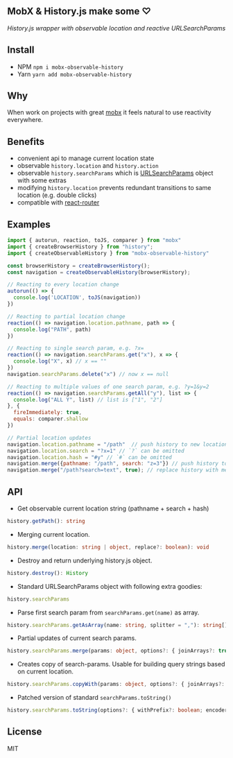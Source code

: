 ## MobX & History.js make some ♡

_History.js wrapper with observable location and reactive URLSearchParams_

## Install
- NPM `npm i mobx-observable-history`
- Yarn `yarn add mobx-observable-history`

## Why
When work on projects with great [mobx](https://github.com/mobxjs/mobx) it feels natural 
to use reactivity everywhere.

## Benefits
- convenient api to manage current location state  
- observable `history.location` and `history.action`
- observable `history.searchParams` which is [URLSearchParams](https://developer.mozilla.org/en-US/docs/Web/API/URLSearchParams/URLSearchParams) object with some extras
- modifying `history.location` prevents redundant transitions to same location (e.g. double clicks)
- compatible with [react-router](https://reacttraining.com/react-router/web/guides/quick-start)

## Examples

```js
import { autorun, reaction, toJS, comparer } from "mobx"
import { createBrowserHistory } from "history";
import { createObservableHistory } from "mobx-observable-history"

const browserHistory = createBrowserHistory();
const navigation = createObservableHistory(browserHistory);

// Reacting to every location change
autorun(() => {
  console.log('LOCATION', toJS(navigation))
})

// Reacting to partial location change
reaction(() => navigation.location.pathname, path => {
  console.log("PATH", path)
})

// Reacting to single search param, e.g. ?x=
reaction(() => navigation.searchParams.get("x"), x => {
  console.log("X", x) // x == ""
})
navigation.searchParams.delete("x") // now x == null

// Reacting to multiple values of one search param, e.g. ?y=1&y=2
reaction(() => navigation.searchParams.getAll("y"), list => {
  console.log("ALL Y", list) // list is ["1", "2"]
}, {
  fireImmediately: true,
  equals: comparer.shallow
})

// Partial location updates
navigation.location.pathname = "/path"  // push history to new location, same as navigation.merge("/path")
navigation.location.search = "?x=1" // `?` can be omitted
navigation.location.hash = "#y" // `#` can be omitted
navigation.merge({pathname: "/path", search: "z=3"}) // push history to new location 
navigation.merge("/path?search=text", true); // replace history with merged location  
```

## API
- Get observable current location string (pathname + search + hash)
```ts
history.getPath(): string
```

- Merging current location.
```ts
history.merge(location: string | object, replace?: boolean): void
```

- Destroy and return underlying history.js object.
```ts
history.destroy(): History
```

- Standard URLSearchParams object with following extra goodies:
```ts
history.searchParams
```

- Parse first search param from `searchParams.get(name)` as array. 
```ts
history.searchParams.getAsArray(name: string, splitter = ","): string[]
```

- Partial updates of current search params.
```ts
history.searchParams.merge(params: object, options?: { joinArrays?: true joinArraysWith?: "," skipEmptyValues?: true })
```

- Creates copy of search-params. Usable for building query strings based on current location.
```ts
history.searchParams.copyWith(params: object, options?: { joinArrays?: true joinArraysWith?: "," skipEmptyValues?: true })
````

- Patched version of standard `searchParams.toString()`
```ts
history.searchParams.toString(options?: { withPrefix?: boolean; encoder?: (val: string) => string })
```

## License
MIT